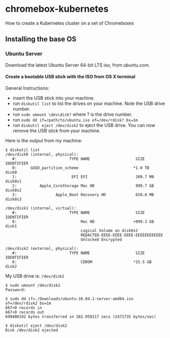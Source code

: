 # chromebox-kubernetes
How to create a Kubernetes cluster on a set of Chromeboxes

## Installing the base OS 

### Ubuntu Server

Download the latest Ubuntu Server 64-bit LTS iso, from ubuntu.com.  

#### Create a bootable USB stick with the ISO from OS X terminal

General Instructions:
* insert the USB stick into your machine.
* run `diskutil list` to list the drives on your machine.  Note the USB drive number.  
* run `sudo umount \dev\disk?` where ? is the drive number.
* run `sudo dd if=/path/to/ubuntu.iso of=/dev/rdisk? bs=1m` 
* run `diskutil eject /dev/disk2` to eject the USB drive.  You can now remove the USB stick from your machine.

Here is the output from my machine:
```
$ diskutil list
/dev/disk0 (internal, physical):
   #:                       TYPE NAME                    SIZE       IDENTIFIER
   0:      GUID_partition_scheme                        *1.0 TB     disk0
   1:                        EFI EFI                     209.7 MB   disk0s1
   2:          Apple_CoreStorage Mac HD                  999.7 GB   disk0s2
   3:                 Apple_Boot Recovery HD             650.0 MB   disk0s3

/dev/disk1 (internal, virtual):
   #:                       TYPE NAME                    SIZE       IDENTIFIER
   0:                            Mac HD                 +999.3 GB   disk1
                                 Logical Volume on disk0s2
                                 REDACTED-EEEE-EEEE-EEEE-EEEEEEEEEEEE
                                 Unlocked Encrypted

/dev/disk2 (external, physical):
   #:                       TYPE NAME                    SIZE       IDENTIFIER
   0:                            CDROM                  *15.5 GB    disk2
```

My USB drive is: `/dev/disk2`

```
$ sudo umount /dev/disk2
Password:

$ sudo dd if=./Downloads/ubuntu-16.04.1-server-amd64.iso of=/dev/rdisk2 bs=1m
667+0 records in
667+0 records out
699400192 bytes transferred in 282.959217 secs (2471735 bytes/sec)

$ diskutil eject /dev/disk2
Disk /dev/disk2 ejected
```
